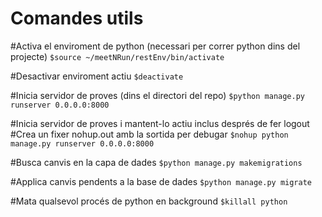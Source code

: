 # Comandes utils

#Activa el enviroment de python (necessari per correr python dins del projecte)
`$source ~/meetNRun/restEnv/bin/activate`

#Desactivar enviroment actiu
`$deactivate`

#Inicia servidor de proves (dins el directori del repo)
`$python manage.py runserver 0.0.0.0:8000`

#Inicia servidor de proves i mantent-lo actiu inclus després de fer logout
#Crea un fixer nohup.out amb la sortida per debugar
`$nohup python manage.py runserver 0.0.0.0:8000`

#Busca canvis en la capa de dades
`$python manage.py makemigrations`

#Applica canvis pendents a la base de dades
`$python manage.py migrate`

#Mata qualsevol procés de python en background
`$killall python`
